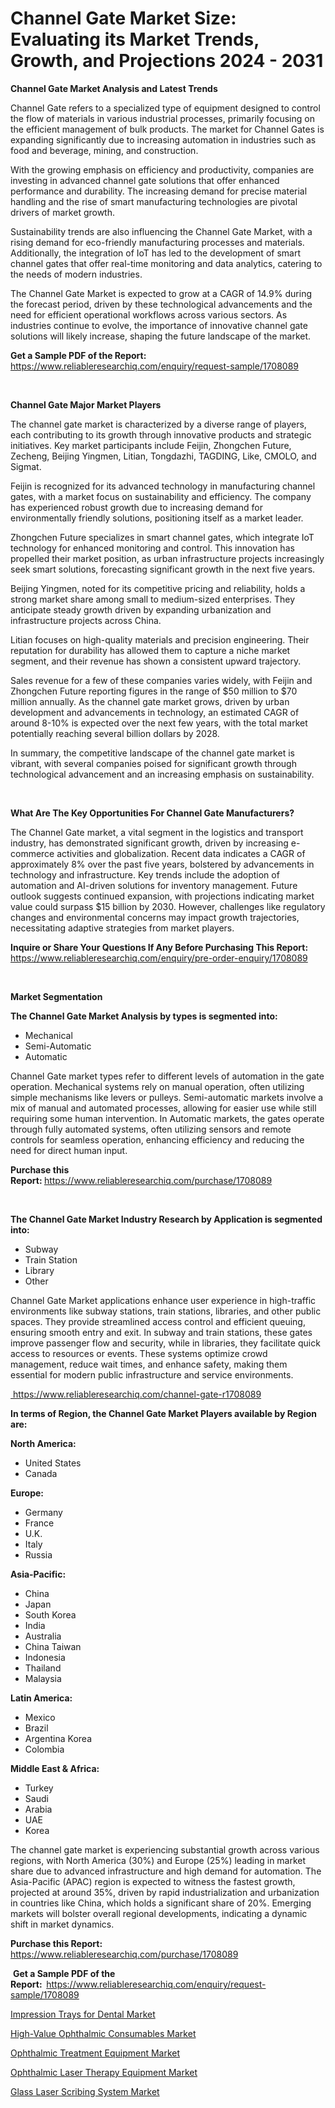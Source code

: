 <p><h1>Channel Gate Market Size: Evaluating its Market Trends, Growth, and Projections 2024 - 2031</h1></p><p><strong>Channel Gate Market Analysis and Latest Trends</strong></p>
<p><p>Channel Gate refers to a specialized type of equipment designed to control the flow of materials in various industrial processes, primarily focusing on the efficient management of bulk products. The market for Channel Gates is expanding significantly due to increasing automation in industries such as food and beverage, mining, and construction. </p><p>With the growing emphasis on efficiency and productivity, companies are investing in advanced channel gate solutions that offer enhanced performance and durability. The increasing demand for precise material handling and the rise of smart manufacturing technologies are pivotal drivers of market growth. </p><p>Sustainability trends are also influencing the Channel Gate Market, with a rising demand for eco-friendly manufacturing processes and materials. Additionally, the integration of IoT has led to the development of smart channel gates that offer real-time monitoring and data analytics, catering to the needs of modern industries. </p><p>The Channel Gate Market is expected to grow at a CAGR of 14.9% during the forecast period, driven by these technological advancements and the need for efficient operational workflows across various sectors. As industries continue to evolve, the importance of innovative channel gate solutions will likely increase, shaping the future landscape of the market.</p></p>
<p><strong>Get a Sample PDF of the Report:&nbsp;</strong> <a href="https://www.reliableresearchiq.com/enquiry/request-sample/1708089?utm_campaign=1472&utm_medium=2&utm_source=Github&utm_content=ia&utm_term=13102024&utm_id=channel-gate">https://www.reliableresearchiq.com/enquiry/request-sample/1708089</a></p>
<p>&nbsp;</p>
<p><strong>Channel Gate Major Market Players</strong></p>
<p><p>The channel gate market is characterized by a diverse range of players, each contributing to its growth through innovative products and strategic initiatives. Key market participants include Feijin, Zhongchen Future, Zecheng, Beijing Yingmen, Litian, Tongdazhi, TAGDING, Like, CMOLO, and Sigmat. </p><p>Feijin is recognized for its advanced technology in manufacturing channel gates, with a market focus on sustainability and efficiency. The company has experienced robust growth due to increasing demand for environmentally friendly solutions, positioning itself as a market leader.</p><p>Zhongchen Future specializes in smart channel gates, which integrate IoT technology for enhanced monitoring and control. This innovation has propelled their market position, as urban infrastructure projects increasingly seek smart solutions, forecasting significant growth in the next five years.</p><p>Beijing Yingmen, noted for its competitive pricing and reliability, holds a strong market share among small to medium-sized enterprises. They anticipate steady growth driven by expanding urbanization and infrastructure projects across China.</p><p>Litian focuses on high-quality materials and precision engineering. Their reputation for durability has allowed them to capture a niche market segment, and their revenue has shown a consistent upward trajectory.</p><p>Sales revenue for a few of these companies varies widely, with Feijin and Zhongchen Future reporting figures in the range of $50 million to $70 million annually. As the channel gate market grows, driven by urban development and advancements in technology, an estimated CAGR of around 8-10% is expected over the next few years, with the total market potentially reaching several billion dollars by 2028. </p><p>In summary, the competitive landscape of the channel gate market is vibrant, with several companies poised for significant growth through technological advancement and an increasing emphasis on sustainability.</p></p>
<p>&nbsp;</p>
<p><strong>What Are The Key Opportunities For Channel Gate Manufacturers?</strong></p>
<p><p>The Channel Gate market, a vital segment in the logistics and transport industry, has demonstrated significant growth, driven by increasing e-commerce activities and globalization. Recent data indicates a CAGR of approximately 8% over the past five years, bolstered by advancements in technology and infrastructure. Key trends include the adoption of automation and AI-driven solutions for inventory management. Future outlook suggests continued expansion, with projections indicating market value could surpass $15 billion by 2030. However, challenges like regulatory changes and environmental concerns may impact growth trajectories, necessitating adaptive strategies from market players.</p></p>
<p><strong>Inquire or Share Your Questions If Any Before Purchasing This Report:</strong> <a href="https://www.reliableresearchiq.com/enquiry/pre-order-enquiry/1708089?utm_campaign=1472&utm_medium=2&utm_source=Github&utm_content=ia&utm_term=13102024&utm_id=channel-gate">https://www.reliableresearchiq.com/enquiry/pre-order-enquiry/1708089</a></p>
<p>&nbsp;</p>
<p><strong>Market Segmentation</strong></p>
<p><strong>The Channel Gate Market Analysis by types is segmented into:</strong></p>
<p><ul><li>Mechanical</li><li>Semi-Automatic</li><li>Automatic</li></ul></p>
<p><p>Channel Gate market types refer to different levels of automation in the gate operation. Mechanical systems rely on manual operation, often utilizing simple mechanisms like levers or pulleys. Semi-automatic markets involve a mix of manual and automated processes, allowing for easier use while still requiring some human intervention. In Automatic markets, the gates operate through fully automated systems, often utilizing sensors and remote controls for seamless operation, enhancing efficiency and reducing the need for direct human input.</p></p>
<p><strong>Purchase this Report:&nbsp;</strong><a href="https://www.reliableresearchiq.com/purchase/1708089?utm_campaign=1472&utm_medium=2&utm_source=Github&utm_content=ia&utm_term=13102024&utm_id=channel-gate">https://www.reliableresearchiq.com/purchase/1708089</a></p>
<p>&nbsp;</p>
<p><strong>The Channel Gate Market Industry Research by Application is segmented into:</strong></p>
<p><ul><li>Subway</li><li>Train Station</li><li>Library</li><li>Other</li></ul></p>
<p><p>Channel Gate Market applications enhance user experience in high-traffic environments like subway stations, train stations, libraries, and other public spaces. They provide streamlined access control and efficient queuing, ensuring smooth entry and exit. In subway and train stations, these gates improve passenger flow and security, while in libraries, they facilitate quick access to resources or events. These systems optimize crowd management, reduce wait times, and enhance safety, making them essential for modern public infrastructure and service environments.</p></p>
<p><a href="https://www.reliableresearchiq.com/channel-gate-r1708089?utm_campaign=1472&utm_medium=2&utm_source=Github&utm_content=ia&utm_term=13102024&utm_id=channel-gate">&nbsp;https://www.reliableresearchiq.com/channel-gate-r1708089</a></p>
<p><strong>In terms of Region, the Channel Gate Market Players available by Region are:</strong></p>
<p>
    <p> <strong> North America: </strong>
        <ul>
            <li>United States</li>
            <li>Canada</li>
        </ul>
        </p> 
    <p> <strong> Europe: </strong>
        <ul>
            <li>Germany</li>
            <li>France</li>
            <li>U.K.</li>
            <li>Italy</li>
            <li>Russia</li>
        </ul>
        </p> 
    <p> <strong> Asia-Pacific: </strong>
        <ul>
            <li>China</li>
            <li>Japan</li>
            <li>South Korea</li>
            <li>India</li>
            <li>Australia</li>
            <li>China Taiwan</li>
            <li>Indonesia</li>
            <li>Thailand</li>
            <li>Malaysia</li>
        </ul>
        </p> 
    <p> <strong> Latin America: </strong>
        <ul>
            <li>Mexico</li>
            <li>Brazil</li>
            <li>Argentina Korea</li>
            <li>Colombia</li>
        </ul>
        </p> 
    <p> <strong> Middle East & Africa: </strong>
        <ul>
            <li>Turkey</li>
            <li>Saudi</li>
            <li>Arabia</li>
            <li>UAE</li>
            <li>Korea</li>
        </ul>
    </p>
    </p>
<p><p>The channel gate market is experiencing substantial growth across various regions, with North America (30%) and Europe (25%) leading in market share due to advanced infrastructure and high demand for automation. The Asia-Pacific (APAC) region is expected to witness the fastest growth, projected at around 35%, driven by rapid industrialization and urbanization in countries like China, which holds a significant share of 20%. Emerging markets will bolster overall regional developments, indicating a dynamic shift in market dynamics.</p></p>
<p><strong>Purchase this Report: </strong><a href="https://www.reliableresearchiq.com/purchase/1708089?utm_campaign=1472&utm_medium=2&utm_source=Github&utm_content=ia&utm_term=13102024&utm_id=channel-gate">https://www.reliableresearchiq.com/purchase/1708089</a></p>
<p>&nbsp;<strong>Get a Sample PDF of the Report:&nbsp;&nbsp;</strong><a href="https://www.reliableresearchiq.com/enquiry/request-sample/1708089?utm_campaign=1472&utm_medium=2&utm_source=Github&utm_content=ia&utm_term=13102024&utm_id=channel-gate">https://www.reliableresearchiq.com/enquiry/request-sample/1708089</a></p>
<p><strong></strong></p>
<p><p><a href="https://www.linkedin.com/pulse/emerging-trends-impression-trays-dental-market-global-vtlte?utm_campaign=1472&utm_medium=2&utm_source=Github&utm_content=ia&utm_term=13102024&utm_id=channel-gate">Impression Trays for Dental Market</a></p><p><a href="https://www.linkedin.com/pulse/strategic-market-insights-global-high-value-ophthalmic-consumables-gnfie?utm_campaign=1472&utm_medium=2&utm_source=Github&utm_content=ia&utm_term=13102024&utm_id=channel-gate">High-Value Ophthalmic Consumables Market</a></p><p><a href="https://www.linkedin.com/pulse/future-innovation-global-ophthalmic-treatment-equipment-market-suyye?utm_campaign=1472&utm_medium=2&utm_source=Github&utm_content=ia&utm_term=13102024&utm_id=channel-gate">Ophthalmic Treatment Equipment Market</a></p><p><a href="https://www.linkedin.com/pulse/ophthalmic-laser-therapy-equipment-market-consolidation-impact-fespc?utm_campaign=1472&utm_medium=2&utm_source=Github&utm_content=ia&utm_term=13102024&utm_id=channel-gate">Ophthalmic Laser Therapy Equipment Market</a></p><p><a href="https://www.linkedin.com/pulse/future-trends-global-glass-laser-scribing-system-market-insights-xnbpf?utm_campaign=1472&utm_medium=2&utm_source=Github&utm_content=ia&utm_term=13102024&utm_id=channel-gate">Glass Laser Scribing System Market</a></p></p>